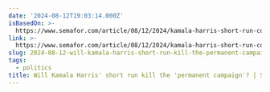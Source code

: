 ```yaml
---
date: '2024-08-12T19:03:14.000Z'
isBasedOn: >-
  https://www.semafor.com/article/08/12/2024/kamala-harris-short-run-could-end-the-permanent-campaign
link: >-
  https://www.semafor.com/article/08/12/2024/kamala-harris-short-run-could-end-the-permanent-campaign
slug: 2024-08-12-will-kamala-harris-short-run-kill-the-permanent-campaign-or-semafor
tags:
  - politics
title: Will Kamala Harris' short run kill the 'permanent campaign'? | Semafor
---
```

 
